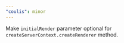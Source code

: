 ```yaml
---
"coulis": minor
---
```


Make `initialRender` parameter optional for `createServerContext.createRenderer` method.
